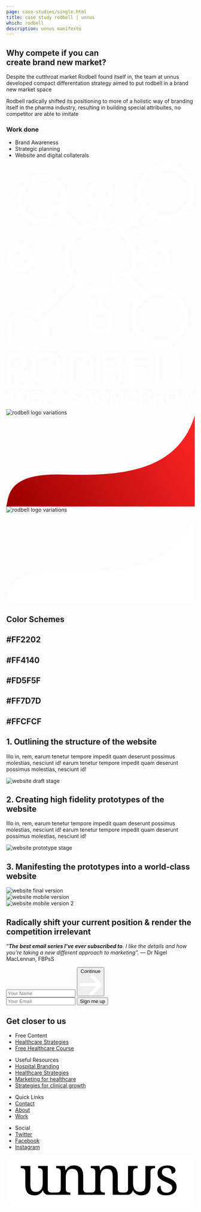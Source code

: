 ```yaml
---
page: case-studies/single.html
title: case study rodbell | unnus
which: rodbell
description: unnus manifesto  
---
```


<section class="company-intro">
		<div class="container">
			<div class="company-intro-holder">
				<div class="headline-row">
					<h2 class="light reveal-text">Why compete if you can<br>create brand new market?</h2>
				</div>
				<div class="text-row reveal-text">
					<p>Despite the cutthroat market Rodbell found itself in, the team at unnus developed compact differentation strategy aimed to put rodbell in a brand new market space</p> 
					<p>Rodbell radically shifted its positioning to more of a holistic way of branding itself in the pharma industry, resulting in building special attribuites, no competitor are able to imitate </p>
					<h3 class="light-headline underline">Work done</h3>
					<ul>
						<li>Brand Awareness</li>
						<li>Strategic planning</li>
						<li>Website and digital collaterals</li>
					</ul>
				</div>
			</div>
		</div>
</section>

<section class="healthier rodbell logo-showcase">
	<div class="showboard">
			<svg viewBox="0 0 643 643" xmlns="http://www.w3.org/2000/svg" fill-rule="evenodd" clip-rule="evenodd" stroke-linejoin="round" stroke-miterlimit="2"><path d="M522.811 424.662c-16.737 0-32.504 4.221-46.306 11.639l-50.174-50.175a122.298 122.298 0 0018.063-55.461h20.51c4.378 21.665 23.563 38.029 46.5 38.029 26.159 0 47.441-21.282 47.441-47.441 0-26.16-21.282-47.442-47.441-47.442-22.937 0-42.122 16.364-46.5 38.029h-20.51a122.293 122.293 0 00-18.062-55.461l19.551-19.551c3.675-3.675 3.675-9.635 0-13.309-3.675-3.675-9.635-3.675-13.309 0l-17.473 17.472a122.763 122.763 0 00-13.582-13.583l66.988-66.988a99.134 99.134 0 006.456 7.128 98.715 98.715 0 007.128 6.455l-18.391 18.39a9.41 9.41 0 000 13.31 9.379 9.379 0 006.655 2.756 9.378 9.378 0 006.654-2.756l21.034-21.033c14.418 7.709 30.366 11.578 46.319 11.578 25.133 0 50.268-9.567 69.4-28.7 18.537-18.537 28.745-43.185 28.745-69.401 0-26.216-10.207-50.864-28.747-69.401C595.223 10.209 570.578 0 544.36 0c-26.216 0-50.863 10.209-69.4 28.747-31.279 31.279-36.977 78.586-17.121 115.72l-71.712 71.712a122.287 122.287 0 00-55.461-18.064v-45.861c21.665-4.378 38.029-23.564 38.029-46.5 0-26.16-21.282-47.441-47.441-47.441-26.16 0-47.442 21.281-47.442 47.441 0 22.936 16.364 42.122 38.03 46.5v45.861a122.32 122.32 0 00-55.462 18.064l-56.413-56.413a85.57 85.57 0 008.371-36.898c0-47.129-38.342-85.471-85.471-85.471-13.96 0-27.817 3.445-40.071 9.962-4.589 2.44-6.331 8.139-3.891 12.729 2.439 4.589 8.139 6.333 12.729 3.892 9.542-5.078 20.343-7.761 31.233-7.761 36.75 0 66.648 29.898 66.648 66.648 0 7.994-1.44 15.888-4.201 23.304a28.231 28.231 0 00-15.049-4.33c-7.588 0-14.726 2.958-20.095 8.329-5.371 5.37-8.329 12.51-8.329 20.102 0 5.407 1.526 10.57 4.33 15.043a66.79 66.79 0 01-23.304 4.201c-36.749 0-66.648-29.897-66.648-66.648 0-11.049 2.757-21.989 7.974-31.638 2.473-4.573.769-10.283-3.804-12.756-4.573-2.472-10.284-.769-12.756 3.803-6.697 12.39-10.237 26.426-10.237 40.59 0 47.129 38.342 85.471 85.471 85.471a85.551 85.551 0 0036.897-8.371l56.415 56.413a122.291 122.291 0 00-18.064 55.462H93.941c-4.378-21.666-23.563-38.03-46.5-38.03C21.282 273.812 0 295.094 0 321.254c0 26.159 21.282 47.441 47.441 47.441 22.937 0 42.122-16.364 46.5-38.029h104.173c1.484 19.759 7.646 38.656 18.064 55.461l-42.062 42.061c-3.676 3.676-3.676 9.636 0 13.31a9.38 9.38 0 006.654 2.758 9.379 9.379 0 006.656-2.758l39.98-39.981a122.763 122.763 0 0013.582 13.583L130.576 525.512a73.422 73.422 0 00-13.582-13.582l39.338-39.339c3.676-3.676 3.676-9.635 0-13.309-3.675-3.676-9.635-3.676-13.309 0l-42.957 42.957a72.374 72.374 0 00-27.272-5.321C32.655 496.919 0 529.574 0 569.713c0 40.14 32.655 72.794 72.794 72.794 40.139 0 72.794-32.654 72.794-72.794a72.374 72.374 0 00-5.32-27.27L256.38 426.331c16.81 10.417 35.704 16.581 55.462 18.062v45.862c-21.666 4.379-38.03 23.563-38.03 46.5 0 26.16 21.282 47.442 47.442 47.442 26.159 0 47.441-21.282 47.441-47.442 0-22.937-16.364-42.121-38.029-46.5v-45.862c19.757-1.481 38.65-7.646 55.461-18.063l50.174 50.174c-7.417 13.802-11.637 29.569-11.637 46.306 0 54.118 44.027 98.147 98.147 98.147 54.118 0 98.147-44.029 98.147-98.147 0-54.12-44.029-98.148-98.147-98.148zM488.27 42.057c14.982-14.983 34.902-23.234 56.09-23.234 21.19 0 41.108 8.251 56.091 23.234 14.982 14.982 23.233 34.902 23.233 56.09 0 21.187-8.251 41.108-23.233 56.09-30.929 30.927-81.253 30.928-112.181 0-30.929-30.929-30.929-81.252 0-112.18zM72.794 623.684c-29.76 0-53.971-24.211-53.971-53.971 0-29.758 24.211-53.97 53.971-53.97 29.759 0 53.97 24.21 53.97 53.97 0 29.76-24.21 53.971-53.97 53.971zm438.607-331.047c15.781 0 28.617 12.836 28.617 28.617 0 15.78-12.836 28.618-28.617 28.618-15.78 0-28.617-12.838-28.617-28.618 0-15.781 12.838-28.617 28.617-28.617zM292.635 105.753c0-15.781 12.838-28.618 28.619-28.618 15.78 0 28.618 12.837 28.618 28.618 0 15.78-12.838 28.618-28.618 28.618-15.781 0-28.619-12.838-28.619-28.618zM163.481 163.48a9.532 9.532 0 016.784-2.815c2.568 0 4.982 1 6.797 2.816l63.929 63.928a122.85 122.85 0 00-13.583 13.582l-63.928-63.93a9.531 9.531 0 01-2.816-6.79c0-2.564 1-4.976 2.817-6.791zM47.441 349.872c-15.78 0-28.618-12.838-28.618-28.618 0-15.781 12.838-28.617 28.618-28.617 15.781 0 28.619 12.836 28.619 28.617 0 15.78-12.839 28.618-28.619 28.618zm302.431 186.883c0 15.781-12.838 28.617-28.618 28.617-15.781 0-28.619-12.836-28.619-28.617 0-15.78 12.838-28.618 28.619-28.618 15.78 0 28.618 12.838 28.618 28.618zm-28.618-110.83c-21.906 0-42.873-6.691-60.645-19.356a104.341 104.341 0 01-24.678-24.683c-12.658-17.76-19.348-38.727-19.348-60.632 0-21.906 6.691-42.873 19.356-60.645a104.356 104.356 0 0124.682-24.678c17.76-12.657 38.727-19.348 60.633-19.348 21.905 0 42.872 6.691 60.644 19.356a104.341 104.341 0 0124.679 24.682c12.657 17.76 19.348 38.727 19.348 60.633 0 18.116-4.59 35.587-13.334 51.137l-3.553-3.554c-5.371-5.371-12.508-8.331-20.096-8.331-7.596 0-14.738 2.959-20.107 8.33-5.372 5.37-8.33 12.51-8.33 20.102 0 7.592 2.958 14.732 8.33 20.101l3.555 3.555c-15.549 8.741-33.02 13.331-51.136 13.331zm60.891-30.198a9.54 9.54 0 01-2.816-6.79 9.548 9.548 0 012.816-6.792 9.553 9.553 0 016.797-2.814c2.56 0 4.97 1 6.785 2.816l64.84 64.838a98.843 98.843 0 00-13.583 13.583l-64.839-64.841zm140.666 206.407c-43.74 0-79.324-35.584-79.324-79.323 0-43.74 35.584-79.324 79.324-79.324 43.739 0 79.323 35.584 79.323 79.324 0 43.739-35.584 79.323-79.323 79.323z" fill="#fff" fill-rule="nonzero"/></svg>
			<svg viewBox="0 0 1222 208" xmlns="http://www.w3.org/2000/svg" fill-rule="evenodd" clip-rule="evenodd" stroke-linejoin="round" stroke-miterlimit="2"><path d="M56.036 100.613c7.905 0 14.868-.946 20.89-2.834 6.117-1.984 11.199-4.724 15.244-8.219 4.141-3.591 7.246-7.841 9.316-12.755 2.07-4.913 3.106-10.344 3.106-16.296 0-12.092-3.952-21.209-11.857-27.35-7.904-6.14-19.761-9.211-35.57-9.211H27.242v76.665h28.794zm93.441 104.723h-24.278c-4.987 0-8.657-1.938-11.009-5.811L61.682 126.97c-1.599-2.266-3.34-3.873-5.222-4.817-1.788-1.039-4.611-1.559-8.469-1.559H27.242v84.742H0V2.267h57.165c12.798 0 23.855 1.323 33.171 3.967 9.315 2.551 16.985 6.282 23.007 11.196 6.117 4.912 10.633 10.864 13.55 17.855 2.917 6.897 4.375 14.643 4.375 23.24 0 7.18-1.128 13.887-3.386 20.123a53.375 53.375 0 01-9.881 16.863c-4.235 4.912-9.457 9.117-15.668 12.612-6.116 3.496-13.079 6.141-20.89 7.936 3.482 1.984 6.493 4.865 9.034 8.645l59 80.632zM361.94 103.873c0 15.209-2.399 29.191-7.198 41.945-4.8 12.659-11.574 23.57-20.326 32.735-8.751 9.163-19.291 16.296-31.617 21.398-12.234 5.006-25.783 7.51-40.651 7.51-14.869 0-28.418-2.504-40.652-7.51-12.232-5.102-22.725-12.235-31.476-21.398-8.751-9.165-15.526-20.076-20.325-32.735-4.8-12.754-7.198-26.736-7.198-41.945 0-15.212 2.398-29.146 7.198-41.805 4.799-12.755 11.574-23.713 20.325-32.877 8.751-9.258 19.244-16.437 31.476-21.539C233.73 2.55 247.279 0 262.148 0c14.868 0 28.417 2.55 40.651 7.652 12.326 5.102 22.866 12.281 31.617 21.539 8.752 9.164 15.526 20.122 20.326 32.877 4.799 12.659 7.198 26.593 7.198 41.805zm-28.088 0c0-12.471-1.694-23.666-5.082-33.586-3.388-9.919-8.186-18.281-14.397-25.082-6.211-6.897-13.739-12.188-22.584-15.872-8.845-3.684-18.726-5.527-29.641-5.527-10.822 0-20.655 1.843-29.501 5.527-8.845 3.684-16.421 8.975-22.725 15.872-6.21 6.801-11.009 15.163-14.397 25.082-3.387 9.92-5.082 21.115-5.082 33.586 0 12.469 1.695 23.665 5.082 33.584 3.388 9.825 8.187 18.186 14.397 25.083 6.304 6.802 13.88 12.044 22.725 15.729 8.846 3.59 18.679 5.385 29.501 5.385 10.915 0 20.796-1.795 29.641-5.385 8.845-3.685 16.373-8.927 22.584-15.729 6.211-6.897 11.009-15.258 14.397-25.083 3.388-9.919 5.082-21.115 5.082-33.584zm242.573 0c0 15.209-2.4 29.05-7.198 41.52-4.8 12.471-11.574 23.145-20.326 32.027-8.752 8.879-19.291 15.776-31.617 20.689-12.234 4.818-25.783 7.227-40.652 7.227h-75.515V2.267h75.515c14.869 0 28.418 2.456 40.652 7.368 12.326 4.819 22.865 11.715 31.617 20.69 8.752 8.88 15.526 19.556 20.326 32.026 4.798 12.471 7.198 26.31 7.198 41.522zm-28.088 0c0-12.471-1.695-23.619-5.082-33.444-3.388-9.826-8.187-18.139-14.397-24.941-6.211-6.802-13.738-11.998-22.584-15.588-8.845-3.59-18.726-5.385-29.642-5.385H428.5v158.573h48.132c10.916 0 20.797-1.797 29.642-5.385 8.846-3.59 16.373-8.739 22.584-15.446 6.21-6.803 11.009-15.117 14.397-24.941 3.387-9.826 5.082-20.974 5.082-33.443zm138.536 79.639c7.81 0 14.537-.897 20.187-2.692 5.645-1.795 10.254-4.299 13.833-7.51 3.669-3.307 6.351-7.18 8.044-11.621 1.695-4.534 2.542-9.495 2.542-14.88 0-10.485-3.72-18.752-11.151-24.798-7.439-6.141-18.587-9.212-33.455-9.212h-43.757v70.713h43.757zM643.116 23.948v69.296h36.134c7.717 0 14.397-.85 20.044-2.551 5.74-1.7 10.448-4.062 14.118-7.085 3.761-3.024 6.535-6.66 8.327-10.911 1.786-4.346 2.682-9.071 2.682-14.172 0-11.998-3.578-20.736-10.728-26.215-7.155-5.575-18.257-8.362-33.313-8.362h-37.264zM680.38 2.267c12.421 0 23.101 1.227 32.043 3.684 9.033 2.457 16.416 5.952 22.161 10.487 5.83 4.534 10.113 10.108 12.844 16.721 2.725 6.519 4.094 13.888 4.094 22.107 0 5.007-.805 9.825-2.4 14.454-1.51 4.536-3.811 8.786-6.916 12.755-3.106 3.967-7.058 7.557-11.857 10.769-4.708 3.117-10.261 5.668-16.656 7.652 14.863 2.834 26.014 8.172 33.453 16.013 7.523 7.747 11.292 17.95 11.292 30.609 0 8.598-1.602 16.439-4.799 23.524-3.105 7.085-7.721 13.179-13.833 18.281-6.027 5.1-13.458 9.069-22.301 11.903-8.851 2.74-18.918 4.11-30.209 4.11h-71.422V2.267h64.506zm242.773 180.679l-.142 22.39H798.377V2.267h124.634v22.39H825.76V92.11h78.761v21.54H825.76v69.296h97.393zm152.907-.709v23.099H961.304V2.267h27.243v179.97h87.513zm145.006 0v23.099h-114.751V2.267h27.242v179.97h87.509z" fill="#fff" fill-rule="nonzero"/></svg>

<svg viewBox="0 0 1237 87" xmlns="http://www.w3.org/2000/svg" fill-rule="evenodd" clip-rule="evenodd" stroke-linejoin="round" stroke-miterlimit="2"><text x="-2.042" y="85.992" font-family="'Raleway-Regular','Raleway',sans-serif" font-size="120.101" fill="#fff">T<tspan x="67.256px 157.452px 240.321px 311.541px" y="85.992px 85.992px 85.992px 85.992px">ODAY</tspan>&apos;S <tspan x="513.55px 582.849px" y="85.992px 85.992px">TO</tspan>MORRO<tspan x="1112.49" y="85.992">W</tspan></text></svg>		
</div>
<div class="container">
<div class="logo-variations rodbell">
<div class="logo-black">
<div class="reveal-image-container">
<div class="reveal-image">					
	<img loading="lazy" src="../../work/rodbell/sub-logo-1.png" alt="rodbell logo variations" />
</div>
</div>
<svg  preserveAspectRatio="none" width="627" height="301" viewBox="0 0 627 301" fill="none" xmlns="http://www.w3.org/2000/svg">
<path d="M185.633 195.395C371.928 200.701 568.332 190.548 627 0V301H0C9.22649 270.05 -0.661909 190.089 185.633 195.395Z" fill="url(#paint0_linear)"/>
<defs>
<linearGradient id="paint0_linear" x1="635.957" y1="30.1" x2="62.2183" y2="371.821" gradientUnits="userSpaceOnUse">
<stop stop-color="#FF2626"/>
<stop offset="1" stop-color="#9B0000"/>
</linearGradient>
</defs>
</svg>
</div>


<div class="white-black">
<div class="reveal-image-container">
<div class="reveal-image">					
		<img loading="lazy" src="../../work/rodbell/sub-logo-2.png" alt="rodbell logo variations" />
</div>
</div>
<svg preserveAspectRatio="none" width="627" height="301" viewBox="0 0 627 301" fill="none" xmlns="http://www.w3.org/2000/svg">
<path d="M185.633 195.395C371.928 200.701 568.332 190.548 627 0V301H0C9.22649 270.05 -0.661909 190.089 185.633 195.395Z" fill="white"/>
</svg>

</div>
</div>
</div>
</section>
<section class="rodbell-showcase"></section>



<section class="color-schemes-rodbell">
<div class="container">
<div class="color-holder">
<h2 class="light reveal-text">Color Schemes</h2>
<div class="colors">
<div class="color"><h2 class="light reveal-text">#FF2202</h2></div>
<div class="color"><h2 class="light reveal-text">#FF4140</h2></div>
<div class="color"><h2 class="light reveal-text">#FD5F5F</h2></div>
<div class="color"><h2 class="light reveal-text">#FF7D7D</h2></div>
<div class="color"><h2 class="light reveal-text">#FFCFCF</h2></div>
</div>
</div>
</div>
</section>	

<section class="rodbell-website">
<div class="container">
<div class="website-holder">

<div class="row-1">
<div class="text-holder reveal-text">
<h2 class="light">1. Outlining the structure of the website</h2>
<p>Illo in, rem, earum tenetur tempore impedit quam deserunt possimus molestias, nesciunt id! earum tenetur tempore impedit quam deserunt possimus molestias, nesciunt id!</p>
</div>
<div class="picture-holder">
<div class="reveal-image-container">
	<div class="reveal-image">
		<img loading="lazy" class="skew" src="../../work/rodbell/website-draft.jpg" alt="website draft stage" />
	</div>
</div>
</div>
</div>
<div class="row-1">
<div class="text-holder reveal-text">
<h2 class="light">2. Creating high fidelity prototypes of the website</h2>
<p>Illo in, rem, earum tenetur tempore impedit quam deserunt possimus molestias, nesciunt id! earum tenetur tempore impedit quam deserunt possimus molestias, nesciunt id!</p>						
</div>
<div class="picture-holder">
<div class="reveal-image-container">
	<div class="reveal-image">
		<img loading="lazy"  class="skew" src="../../work/rodbell/website-prototype.png" alt="website prototype stage" />						
	</div>
</div>
</div>
</div>
<div class="row-3">
<div class="text-holder">
<h2 class="light reveal-text">3. Manifesting the prototypes into a world-class website</h2>
</div>
<div class="picture-holder">
<div class="reveal-image-container">
	<div class="reveal-image">
		<img loading="lazy"  class="skew" src="../../work/rodbell/website.jpg" alt="website final version" />
	</div>
</div>

<div class="reveal-image-container">
	<div class="reveal-image">
		<img loading="lazy" class="skew" src="../../work/rodbell/mobile-1.jpg" alt="website mobile version" />
	</div>
</div>

<div class="reveal-image-container">
	<div class="reveal-image">
		<img loading="lazy" class="skew" src="../../work/rodbell/mobile-2.jpg" alt="website mobile version 2" />
	</div>
</div>
</div>
</div>
</div>
</div>
</section>

<footer>
	<div class="container">
		<div class="footer-opt-in">
				<h2>Radically shift your current position & render the competition irrelevant</h2>
				<p>“<em><strong>The best email series I’ve ever subscribed to</strong>. I like the details and how you’re taking a new different approach to marketing”.</em> — Dr Nigel MacLennan, FBPsS</p>		
<!-- multi step -->

<form method="post" accept-charset="UTF-8" action="https://www.aweber.com/scripts/addlead.pl" class="form-container form-container-footer initial-active-area af-form-wrapper">
<div class="steps-wrapper">
<div class="question-submission af-body af-standards" id="af-body-812149649">
<div class="submission first-step home-header-form">
 <input required="required" placeholder="Your Name" id="awf_field-108467594"  type="text" name="name" class="text input-s" value=""  onfocus=" if (this.value == '') { this.value = ''; }" onblur="if (this.value == '') { this.value='';} " tabindex="500" />

  <button class="first next btn-s btn-4">
  	Continue <svg viewBox="0 0 59 58" xmlns="http://www.w3.org/2000/svg" fill-rule="evenodd" clip-rule="evenodd" stroke-linecap="round" stroke-linejoin="round" stroke-miterlimit="1.5"><g fill="none" stroke="#fff" stroke-width="9.38"><path d="M2.688 28.863h50.054M31.231 2.688l24.576 26.175-24.576 26.175"/></g></svg>
  </button>
</div>
      <div class="submission second-step">
  <input required="required" placeholder="Your Email" class="text tags input-s" id="awf_field-108467595" type="email" name="email" value="" tabindex="501" onfocus=" if (this.value == '') { this.value = ''; }" onblur="if (this.value == '') { this.value='';} " />
        <button class="second next btn-s">Sign me up</button>
      </div>


</div>
</div>	
<div style="display: none;">
<input type="hidden" name="meta_web_form_id" value="812149649" />
<input type="hidden" name="meta_split_id" value="" />
<input type="hidden" name="listname" value="awlist5746932" />
<input type="hidden" name="redirect" value="https://www.unnus.com/private/acknowledgment" id="redirect_8446ff3eca1bc3243a231d877a368cc9" />

<input type="hidden" name="meta_adtracking" value="" />
<input type="hidden" name="meta_message" value="1" />
<input type="hidden" name="meta_required" value="name,email" />
<input type="hidden" name="meta_forward_vars" value="1" />
<input type="hidden" name="meta_tooltip" value="" />
</div>
</form>

<!-- multi step -->

</div>

</div>
<div class="footer-black">
			<h2 class="h1-clone">Get closer to us</h2>
				<div class="lists-holder">
						<ul>
							<li>Free Content</li>
							<li><a href="/medical/">Healthcare Strategies</a></li>
							<li><a href="/charismatic-medical-brand/">Free Healthcare Course</a></li>
						</ul>
						<ul>
							<li>Useful Resources</li>
							<li><a href="/medical/hospital-branding/">Hospital Branding</a></li>
							<li><a href="/medical/">Healthcare Strategies</a></li>
							<li><a href="/medical/healthcare-marketing">Marketing for healthcare</a></li>
							<li><a href="#">Strategies for clinical growth</a></li>
						</ul>
						<ul>
							<li>Quick Links</li>
							<li><a href="/contact/">Contact</a></li>
							<li><a href="/manifesto/">About</a></li>
							<li><a href="/case-studies/">Work</a></li>
						</ul>
						<ul>
							<li>Social</li>
							<li><a target="_blank" href="#">Twitter</a></li>
							<li><a target="_blank" href="#">Facebook</a></li>
							<li><a target="_blank" href="#">Instagram</a></li>
						</ul>
				</div>

<p style="text-align:center;">
<svg viewBox="0 0 2252 606" xmlns="http://www.w3.org/2000/svg" fill-rule="evenodd" clip-rule="evenodd" stroke-linejoin="round" stroke-miterlimit="2"><path fill="#fff" d="M0 0h2251.77v605.746H0z"/><g fill-rule="nonzero"><path d="M495.362 398.449c0 9.377 1.406 16.931 4.219 22.661 2.813 5.73 6.616 10.054 11.409 12.971 4.792 2.917 10.366 4.845 16.722 5.782 6.355.938 13.075 1.407 20.159 1.407h64.437v26.88H500.726c-30.302 0-56.134-21.97-60.998-51.879l-.001-.006h-3.126c-6.46 12.086-13.596 21.879-21.41 29.381-7.814 7.501-16.097 13.388-24.849 17.659a98.51 98.51 0 01-27.505 8.752c-9.585 1.563-19.587 2.344-30.005 2.344-16.878 0-31.881-2.396-45.008-7.189-13.128-4.792-24.172-12.294-33.132-22.504-8.96-10.21-15.784-23.233-20.472-39.07-4.688-15.836-7.033-34.694-7.033-56.573V195.6c0-9.377-1.406-16.931-4.219-22.661-2.813-5.73-6.616-10.158-11.408-13.284-4.793-3.125-10.367-5.209-16.722-6.251-6.356-1.042-13.076-1.562-20.16-1.562h-1.876v-26.88h114.709V345.94c0 13.961 1.094 26.359 3.282 37.194 2.188 10.835 5.834 20.004 10.939 27.505 5.105 7.502 11.982 13.18 20.629 17.035 8.648 3.855 19.431 5.782 32.35 5.782 14.169 0 26.307-2.501 36.413-7.501 10.106-5.001 18.441-12.034 25.004-21.098 6.564-9.064 11.409-19.952 14.534-32.662 3.126-12.711 4.689-26.776 4.689-42.196V198.1c0-10.002-1.407-18.076-4.22-24.223-2.813-6.147-6.563-10.835-11.252-14.065-4.688-3.23-10.21-5.366-16.565-6.408-6.356-1.042-13.18-1.562-20.473-1.562h-1.875v-26.88h114.396v273.487z"/><path d="M765.351 441.27v26.88H593.132v-26.88h5.314c7.293 0 14.117-.521 20.472-1.563 6.356-1.042 11.877-3.178 16.566-6.407 4.688-3.23 8.439-7.866 11.252-13.909 2.813-6.043 4.219-14.065 4.219-24.067V195.6c0-9.377-1.406-16.931-4.219-22.661-2.813-5.73-6.616-10.158-11.408-13.284-4.793-3.125-10.367-5.209-16.722-6.251-6.356-1.042-13.076-1.562-20.16-1.562h-1.876v-26.88h103.457l8.439 51.884h3.126c6.667-11.877 13.7-21.618 21.097-29.224 7.397-7.606 15.211-13.544 23.442-17.816 8.231-4.271 16.982-7.189 26.255-8.751 9.272-1.563 19.014-2.345 29.224-2.345 16.878 0 31.933 2.449 45.165 7.346 13.231 4.896 24.483 12.398 33.756 22.504 9.272 10.106 16.357 23.077 21.254 38.913 4.896 15.836 7.345 34.694 7.345 56.573v151.278c0 10.002 1.198 18.024 3.594 24.067 2.397 6.043 5.783 10.679 10.158 13.909 4.376 3.229 9.585 5.365 15.628 6.407 6.043 1.042 12.607 1.563 19.691 1.563h50.765v26.88h-160.16V247.172c0-13.961-1.25-26.359-3.75-37.195-2.501-10.835-6.512-20.003-12.034-27.505-5.522-7.501-12.763-13.179-21.723-17.034-8.96-3.855-19.899-5.783-32.818-5.783-14.586 0-26.828 2.813-36.726 8.44-9.897 5.626-17.868 13.231-23.91 22.816-6.043 9.585-10.367 20.629-12.972 33.131-2.604 12.503-3.907 25.63-3.907 39.383v135.024c0 9.377 1.407 16.931 4.22 22.661 2.813 5.73 6.616 10.054 11.408 12.971 4.793 2.917 10.367 4.845 16.722 5.782 6.356.938 13.076 1.407 20.16 1.407h1.875z"/><path d="M1178.24 441.27v26.88h-172.219v-26.88h5.313c7.293 0 14.118-.521 20.473-1.563 6.355-1.042 11.877-3.178 16.565-6.407 4.689-3.23 8.439-7.866 11.252-13.909 2.813-6.043 4.22-14.065 4.22-24.067V195.6c0-9.377-1.407-16.931-4.22-22.661-2.813-5.73-6.615-10.158-11.408-13.284-4.792-3.125-10.366-5.209-16.722-6.251-6.355-1.042-13.075-1.562-20.16-1.562h-1.875v-26.88h103.457l8.439 51.884h3.125c6.668-11.877 13.701-21.618 21.098-29.224 7.397-7.606 15.211-13.544 23.442-17.816 8.23-4.271 16.982-7.189 26.254-8.751 9.273-1.563 19.014-2.345 29.225-2.345 16.878 0 31.933 2.449 45.164 7.346 13.232 4.896 24.484 12.398 33.756 22.504 9.273 10.106 16.358 23.077 21.254 38.913 4.897 15.836 7.345 34.694 7.345 56.573v151.278c0 10.002 1.199 18.024 3.595 24.067 2.396 6.043 5.782 10.679 10.158 13.909 4.376 3.229 9.585 5.365 15.628 6.407 6.043 1.042 12.606 1.563 19.691 1.563h2.188v26.88h-111.583V247.172c0-13.961-1.25-26.359-3.751-37.195-2.5-10.835-6.512-20.003-12.033-27.505-5.522-7.501-12.763-13.179-21.723-17.034-8.96-3.855-19.9-5.783-32.819-5.783-14.586 0-26.828 2.813-36.725 8.44-9.898 5.626-17.868 13.231-23.911 22.816-6.043 9.585-10.366 20.629-12.971 33.131-2.605 12.503-3.907 25.63-3.907 39.383v135.024c0 9.377 1.407 16.931 4.22 22.661 2.813 5.73 6.615 10.054 11.408 12.971 4.792 2.917 10.366 4.845 16.722 5.782 6.355.938 13.075 1.407 20.16 1.407h1.875z"/><path d="M1455.23 398.449c0 9.377-1.406 16.931-4.219 22.661-2.813 5.73-6.616 10.054-11.409 12.971-4.792 2.917-10.366 4.845-16.721 5.782-6.356.938-13.076 1.407-20.16 1.407h-46.154v26.88h93.299c30.302 0 56.134-21.97 60.999-51.879l.001-.006h3.125c6.46 12.086 13.596 21.879 21.41 29.381 7.814 7.501 16.097 13.388 24.849 17.659a98.51 98.51 0 0027.505 8.752c9.585 1.563 19.587 2.344 30.005 2.344 16.878 0 31.881-2.396 45.009-7.189 13.127-4.792 24.171-12.294 33.131-22.504s15.784-23.233 20.472-39.07c4.689-15.836 7.033-34.694 7.033-56.573V195.6c0-9.377 1.406-16.931 4.219-22.661 2.813-5.73 6.616-10.158 11.409-13.284 4.792-3.125 10.366-5.209 16.721-6.251 6.356-1.042 13.076-1.562 20.16-1.562h1.876v-26.88h-114.709V345.94c0 13.961-1.094 26.359-3.282 37.194-2.188 10.835-5.834 20.004-10.939 27.505-5.105 7.502-11.982 13.18-20.629 17.035-8.647 3.855-19.431 5.782-32.35 5.782-14.169 0-26.307-2.501-36.413-7.501-10.106-5.001-18.441-12.034-25.004-21.098-6.564-9.064-11.409-19.952-14.534-32.662-3.126-12.711-4.689-26.776-4.689-42.196V198.1c0-10.002 1.407-18.076 4.22-24.223 2.813-6.147 6.564-10.835 11.252-14.065 4.688-3.23 10.21-5.366 16.566-6.408 6.355-1.042 13.179-1.562 20.472-1.562h1.875v-26.88H1455.23v273.487zM1909.18 474.401c-16.045 0-30.579-1.407-43.602-4.22-13.023-2.813-24.119-7.084-33.287-12.814-9.168-5.731-16.253-12.815-21.254-21.254-5.001-8.439-7.501-18.285-7.501-29.537 0-8.543 1.406-15.68 4.219-21.41 2.813-5.73 6.251-10.263 10.315-13.596 4.063-3.334 8.439-5.679 13.127-7.033 4.688-1.354 8.908-2.032 12.659-2.032 0 11.252 1.146 21.775 3.438 31.569 2.292 9.793 6.147 18.388 11.564 25.786 5.418 7.397 12.555 13.231 21.41 17.503 8.856 4.272 19.744 6.407 32.663 6.407 11.46 0 21.566-1.406 30.318-4.219 8.751-2.813 16.097-6.772 22.035-11.877 5.939-5.105 10.471-11.252 13.596-18.441 3.126-7.189 4.689-15.055 4.689-23.598 0-7.919-1.198-14.743-3.595-20.473-2.396-5.73-6.563-11.096-12.502-16.097-5.939-5.001-14.013-10.106-24.223-15.315-10.21-5.209-23.025-11.148-38.445-17.816-16.461-7.293-30.787-14.325-42.976-21.097-12.19-6.772-22.244-14.118-30.162-22.036-7.918-7.918-13.857-16.93-17.816-27.036-3.959-10.106-5.939-22.139-5.939-36.1 0-14.586 2.865-27.505 8.596-38.757 5.73-11.253 13.909-20.681 24.535-28.287 10.627-7.605 23.338-13.388 38.133-17.347 14.794-3.959 31.255-5.938 49.384-5.938 15.211 0 28.651 1.562 40.32 4.688 11.668 3.125 21.462 7.345 29.38 12.658 7.918 5.314 13.857 11.565 17.816 18.754 3.959 7.189 5.938 14.742 5.938 22.66 0 11.669-4.011 20.994-12.033 27.974-8.022 6.981-19.431 10.471-34.225 10.471 0-21.462-4.428-38.132-13.284-50.009-8.856-11.877-22.764-17.816-41.726-17.816-10.836 0-20.108 1.25-27.818 3.751-7.71 2.5-14.013 6.042-18.91 10.627-4.896 4.584-8.491 10.001-10.783 16.253-2.292 6.251-3.438 13.127-3.438 20.628 0 8.127 1.459 15.159 4.376 21.098 2.917 5.939 7.553 11.408 13.909 16.409 6.355 5.001 14.586 9.846 24.692 14.534 10.106 4.689 22.243 9.95 36.413 15.784 16.878 7.085 31.36 14.066 43.445 20.942 12.086 6.876 22.035 14.377 29.849 22.504 7.814 8.126 13.597 17.295 17.347 27.505 3.751 10.21 5.626 21.983 5.626 35.319 0 16.67-3.021 31.256-9.064 43.758-6.043 12.502-14.586 22.973-25.63 31.412-11.043 8.439-24.327 14.742-39.851 18.91-15.523 4.167-32.766 6.251-51.728 6.251z"/></g></svg></p>
<p style="color:#FFF;padding:0;transform:translateY(-30px);text-align:center;margin:0 auto">© 2019 — Today | unnus™ All rights reserved.</p>

</div>
</footer>
